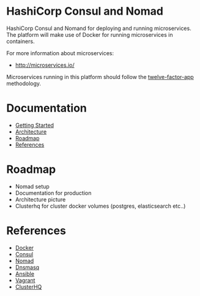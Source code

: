 HashiCorp Consul and Nomad
==========================

HashiCorp Consul and Nomand for deploying and running microservices. The platform will make use of Docker for running microservices in containers.

For more information about microservices:

* http://microservices.io/

Microservices running in this platform should follow the [twelve-factor-app](http://12factor.net/) methodology.

# Documentation

- [Getting Started](docs/getting-started/README.md)
- [Architecture](docs/architecture/README.md)
- [Roadmap](#roadmap)
- [References](#references)

# Roadmap

- Nomad setup
- Documentation for production 
- Architecture picture
- Clusterhq for cluster docker volumes (postgres, elasticsearch etc..)

# References

* [Docker](https://www.docker.com/)
* [Consul](https://www.consul.io/)
* [Nomad](https://www.nomadproject.io)
* [Dnsmasq](http://www.thekelleys.org.uk/dnsmasq/doc.html)
* [Ansible](http://www.ansible.com/)
* [Vagrant](https://www.vagrantup.com/)
* [ClusterHQ](https://clusterhq.com)
